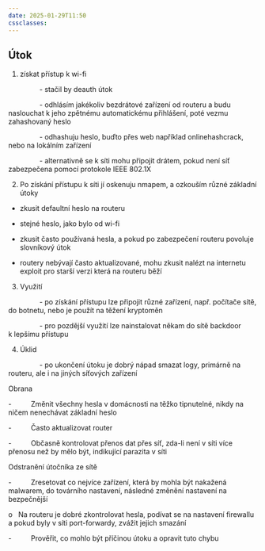 ```yaml
---
date: 2025-01-29T11:50
cssclasses:
---
```

## Útok

1) získat přístup k wi-fi

                - stačil by deauth útok

                - odhlásím jakékoliv bezdrátové zařízení od routeru a budu naslouchat k jeho zpětnému automatickému přihlášení, poté vezmu zahashovaný heslo

                - odhashuju heslo, buďto přes web například onlinehashcrack, nebo na lokálním zařízení

                - alternativně se k síti mohu připojit drátem, pokud není síť zabezpečena pomocí protokole IEEE 802.1X

2) Po získání přístupu k síti jí oskenuju nmapem, a ozkouším různé základní útoky

- zkusit defaultní heslo na routeru

- stejné heslo, jako bylo od wi-fi

- zkusit často používaná hesla, a pokud po zabezpečení routeru povoluje slovníkový útok

- routery nebývají často aktualizované, mohu zkusit nalézt na internetu exploit pro starší verzi která na routeru běží

3) Využití

                - po získání přístupu lze připojit různé zařízení, např. počítače sítě, do botnetu, nebo je použít na těžení kryptoměn

                - pro pozdější využití lze nainstalovat někam do sítě backdoor k lepšímu přístupu

4) Úklid

                - po ukončení útoku je dobrý nápad smazat logy, primárně na routeru, ale i na jiných síťových zařízení

Obrana

-          Změnit všechny hesla v domácnosti na těžko tipnutelné, nikdy na ničem nenechávat základní heslo

-          Často aktualizovat router

-          Občasně kontrolovat přenos dat přes síť, zda-li není v síti více přenosu než by mělo být, indikující parazita v síti

Odstranění útočníka ze sítě

-          Zresetovat co nejvíce zařízení, která by mohla být nakažená malwarem, do továrního nastavení, následné změnění nastavení na bezpečnější

o   Na routeru je dobré zkontrolovat hesla, podívat se na nastavení firewallu a pokud byly v síti port-forwardy, zvážit jejich smazání

-          Prověřit, co mohlo být příčinou útoku a opravit tuto chybu